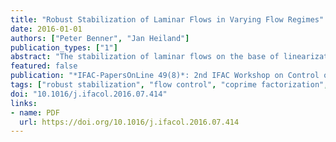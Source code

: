 ```yaml
---
title: "Robust Stabilization of Laminar Flows in Varying Flow Regimes"
date: 2016-01-01
authors: ["Peter Benner", "Jan Heiland"]
publication_types: ["1"]
abstract: "The stabilization of laminar flows on the base of linearizations and feedback controllers has been the subject of many recent theoretical and computational studies. However, the applicability of the standard approaches is limited due to the inherent fragility of observer based controllers with respect to arbitrary small changes in the system. We show that a slight variation in the Reynolds number of a flow setup amounts to a coprime factor perturbation in the associated linear transfer function. Based on these findings, we argue that known concepts from robust control can be exploited to come up with an output feedback law that can stabilize the cylinder wake over the transition period from a stable to a stabilized regime."
featured: false
publication: "*IFAC-PapersOnLine 49(8)*: 2nd IFAC Workshop on Control of Systems Governed by Partial Differential Equations CPDE 2016"
tags: ["robust stabilization", "flow control", "coprime factorization", "perturbation theory", "nonlinear control systems", "linearization"]
doi: "10.1016/j.ifacol.2016.07.414"
links:
- name: PDF
  url: https://doi.org/10.1016/j.ifacol.2016.07.414
---
```


